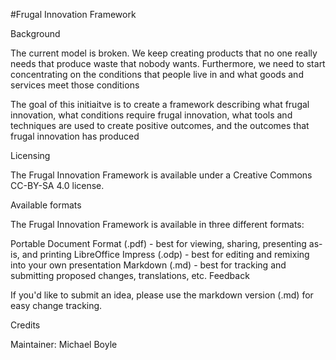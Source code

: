 #Frugal Innovation Framework

Background

The current model is broken. We keep creating products that no one really needs that produce waste that nobody wants. Furthermore, we need to start concentrating on the conditions that people live in and what goods and services meet those conditions

The goal of this initiaitve is to create a framework describing what frugal innovation, what conditions require frugal innovation, what tools and techniques are used to create positive outcomes, and the outcomes that frugal innovation has produced  


Licensing

The Frugal Innovation Framework is available under a Creative Commons CC-BY-SA 4.0 license. 

Available formats

The Frugal Innovation Framework is available in three different formats:

Portable Document Format (.pdf) - best for viewing, sharing, presenting as-is, and printing
LibreOffice Impress (.odp) - best for editing and remixing into your own presentation
Markdown (.md) - best for tracking and submitting proposed changes, translations, etc.
Feedback


If you'd like to submit an idea, please use the markdown version (.md) for easy change tracking.

Credits

Maintainer: Michael Boyle
